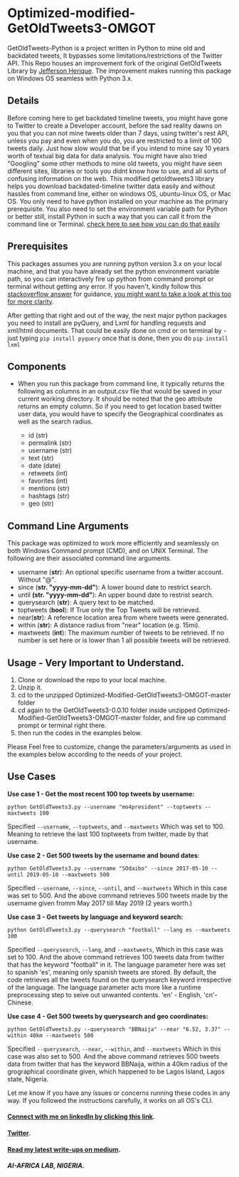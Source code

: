 # Optimized-modified-GetOldTweets3-OMGOT
GetOldTweets-Python is a project written in Python to mine old and backdated tweets, It bypasses some limitations/restrictions of the Twitter API. This Repo houses an improvement fork of the original GetOldTweets Library by [Jefferson Herique](https://github.com/Jefferson-Henrique/GetOldTweets-python). The improvement makes running this package on Windows OS seamless with Python 3.x. 


 ## Details
Before coming here to get backdated timeline tweets, you might have gone to Twitter to create a Developer account, before the sad reality dawns on you that you can not mine tweets older than 7 days, using twitter's rest API, unless you pay and even when you do, you are restricted to a limit of 100 tweets daily. Just how slow would that be if you intend to mine say 10 years worth of textual big data for data analysis. You might have also tried "Googling" some other methods to mine old tweets, you might have seen different sites, libraries or tools you didnt know how to use, and all sorts of confusing information on the web. This modified getoldtweets3 library helps you download backdated-timeline twitter data easily and without hassles from command line, either on windows OS, ubuntu-linux OS, or Mac OS. You only need to have python installed on your machine as the primary prerequisite. You also need to set the environment variable path for Python or better still, install Python in such a way that you can call it from the command line or Terminal. [check here to see how you can do that easily](https://stackoverflow.com/posts/54934172/)


## Prerequisites
This packages assumes you are running python version 3.x on your local machine, and that you have already set the python environment variable path, so you can interactively fire up python from command prompt or terminal without getting any error. If you haven't, kindly follow this [stackoverflow answer](https://stackoverflow.com/questions/3701646/how-to-add-to-the-pythonpath-in-windows-so-it-finds-my-modules-packages) for guidance, [you might want to take a look at this too for more clarity](https://stackoverflow.com/posts/54934172/edit). 

After getting that right and out of the  way, the next major python packages you need to install are pyQuery, and Lxml for handling requests and xml/html documents. That could be easily done on cmd or on terminal by - just typing `pip install pyquery` once that is done, then you do `pip install lxml`   


## Components
- When you run this package from command line, it typically returns the following as columns in an output.csv file that would be saved in your current working directory. It should be noted that the geo attribute returns an empty column. So if you need to get location based twitter user data, you would have to specify the Geographical coordinates as well as the search radius. 

  - id (str)
  - permalink (str)
  - username (str)
  - text (str)
  - date (date)
  - retweets (int)
  - favorites (int)
  - mentions (str)
  - hashtags (str)
  - geo (str)


## Command Line Arguments

This package was optimized to work more efficiently and seamlessly on both Windows Command prompt (CMD), and on UNIX Terminal. The following are their associated command line arguments. 


  - username (**str**): An optional specific username from a twitter account. Without "@".
  - since (**str. "yyyy-mm-dd"**): A lower bound date to restrict search.
  - until **(str. "yyyy-mm-dd"**): An upper bound date to restrist search.
  - querysearch (**str**): A query text to be matched.
  - toptweets (**bool**): If True only the Top Tweets will be retrieved.
  - near(**str**): A reference location area from where tweets were generated.
  - within (**str**): A distance radius from "near" location (e.g. 15mi).
  - maxtweets (**int**): The maximum number of tweets to be retrieved. If no number is set here or is lower than 1 all possible tweets will be retrieved.


## Usage - Very Important to Understand.

1. Clone or download the repo to your local machine.
2. Unzip it.
3. cd to the unzipped Optimized-Modified-GetOldTweets3-OMGOT-master folder
4. cd again to the GetOldTweets3-0.0.10 folder inside unzipped Optimized-Modified-GetOldTweets3-OMGOT-master folder, and fire up command prompt or terminal right there. 
5. then run the codes in the examples below. 

Please Feel free to customize, change the parameters/arguments as used in the examples below according to the needs of your project. 

## Use Cases

**Use case 1 - Get the most recent 100 top tweets by username:**

```
python GetOldTweets3.py --username "mo4president" --toptweets --maxtweets 100
```
Specified ```--username```, ```--toptweets```, and ```--maxtweets``` Which was set to 100. Meaning to retrieve the last 100 toptweets from twitter, made by that username. 

**Use case 2 - Get 500 tweets by the username and bound dates**:
```
python GetOldTweets3.py --username "SOdaibo" --since 2017-05-10 --until 2019-05-10 --maxtweets 500
```
Specified ```--username```, ```--since```, ```--until```, and ```--maxtweets``` Which in this case was set to 500. And the above command retrieves 500 tweets made by the username given fromm May 2017 till May 2019 (2 years worth.)

**Use case 3 - Get tweets by language and keyword search:**
```
python GetOldTweets3.py --querysearch "football" --lang es --maxtweets 100
```
Specified ```--querysearch```, ```--lang```, and ```--maxtweets```, Which in this case was set to 100. And the above command retrieves 100 tweets data from twitter that has the keyword "football" in it. The language parameter here was set to spanish 'es', meaning only spanish tweets are stored. By default, the code retrieves all the tweets found on the querysearch keyword irrespective of the language. The language parameter acts more like a runtime preprocessing step to seive out unwanted contents. 'en' - English, 'cn'- Chinese. 

**Use case 4 - Get 500 tweets by querysearch and geo coordinates:**
```
python GetOldTweets3.py --querysearch "BBNaija" --near "6.52, 3.37" --within 40km --maxtweets 500
```
Specified ```--querysearch```, ```--near```, ```--within```, and ```--maxtweets``` Which in this case was also set to 500. And the above command retrieves 500 tweets data from twitter that has the keyword BBNaija, within a 40km radius of the grographical coordinate given, which happened to be Lagos Island, Lagos state, Nigeria. 




Let me know if you have any issues or concerns running these codes in any way. If you followed the instructions carefully, it works on all OS's CLI.   




#### [Connect with me on linkedIn by clicking this link](https://www.linkedin.com/in/victor-e-irekponor-a926a1154/).
#### [Twitter](https://twitter.com/IrekponorVictor).
#### [Read my latest write-ups on medium](https://medium.com/@IrekponorVictor).

##### AI-AFRICA LAB, NIGERIA. 


